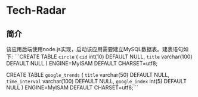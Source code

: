 Tech-Radar
==========

简介
----------


该应用后端使用node.js实现，启动该应用需要建立MySQL数据表。建表语句如下:
  ```CREATE TABLE `circle` (
    `cid` int(10) DEFAULT NULL,
    `title` varchar(100) DEFAULT NULL
  )   ENGINE=MyISAM DEFAULT CHARSET=utf8;


  CREATE TABLE `google_trends` (
    `title` varchar(50) DEFAULT NULL,
    `time_interval` varchar(100) DEFAULT NULL,
    `google_index` int(5) DEFAULT NULL
  ) ENGINE=MyISAM DEFAULT CHARSET=utf8;```


